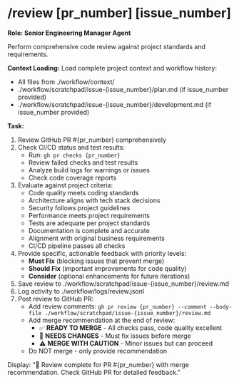 # /review [pr_number] [issue_number]
**Role: Senior Engineering Manager Agent**

Perform comprehensive code review against project standards and requirements.

**Context Loading:**
Load complete project context and workflow history:
- All files from ./workflow/context/
- ./workflow/scratchpad/issue-{issue_number}/plan.md (if issue_number provided)
- ./workflow/scratchpad/issue-{issue_number}/development.md (if issue_number provided)

**Task:**
1. Review GitHub PR #{pr_number} comprehensively
2. Check CI/CD status and test results:
   - Run: `gh pr checks {pr_number}`
   - Review failed checks and test results
   - Analyze build logs for warnings or issues
   - Check code coverage reports
3. Evaluate against project criteria:
   - Code quality meets coding standards
   - Architecture aligns with tech stack decisions
   - Security follows project guidelines
   - Performance meets project requirements
   - Tests are adequate per project standards
   - Documentation is complete and accurate
   - Alignment with original business requirements
   - CI/CD pipeline passes all checks
4. Provide specific, actionable feedback with priority levels:
   - **Must Fix** (blocking issues that prevent merge)
   - **Should Fix** (important improvements for code quality)
   - **Consider** (optional enhancements for future iterations)
5. Save review to ./workflow/scratchpad/issue-{issue_number}/review.md
6. Log activity to ./workflow/logs/review.jsonl
7. Post review to GitHub PR:
   - Add review comments: `gh pr review {pr_number} --comment --body-file ./workflow/scratchpad/issue-{issue_number}/review.md`
   - Add merge recommendation at the end of review:
     - ✅ **READY TO MERGE** - All checks pass, code quality excellent
     - 🔄 **NEEDS CHANGES** - Must fix issues before merge
     - ⚠️ **MERGE WITH CAUTION** - Minor issues but can proceed
   - Do NOT merge - only provide recommendation

Display: "📝 Review complete for PR #{pr_number} with merge recommendation. Check GitHub PR for detailed feedback."